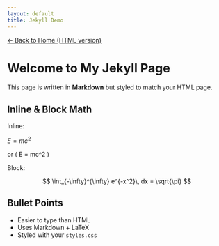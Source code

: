 ```yaml
---
layout: default
title: Jekyll Demo
---
```


<!-- Load MathJax for this page -->
<script src="https://cdn.jsdelivr.net/npm/mathjax@3/es5/tex-mml-chtml.js"></script>

<!-- Reuse your site's CSS so this page matches index.html -->
<link rel="stylesheet" href="styles.css" />

<!-- Optional: back link -->
<p><a href="index.html">← Back to Home (HTML version)</a></p>

<div class="container">
<h1>Welcome to My Jekyll Page</h1>

<p>This page is written in <strong>Markdown</strong> but styled to match your HTML page.</p>

<h2>Inline & Block Math</h2>

<p>Inline: 
  
  $E = mc^2$
  
  or \( E = mc^2 \)</p>

<p>Block:</p>

$$
\int_{-\infty}^{\infty} e^{-x^2}\, dx = \sqrt{\pi}
$$

<h2>Bullet Points</h2>

- Easier to type than HTML
- Uses Markdown + LaTeX
- Styled with your <code>styles.css</code>
</div>
